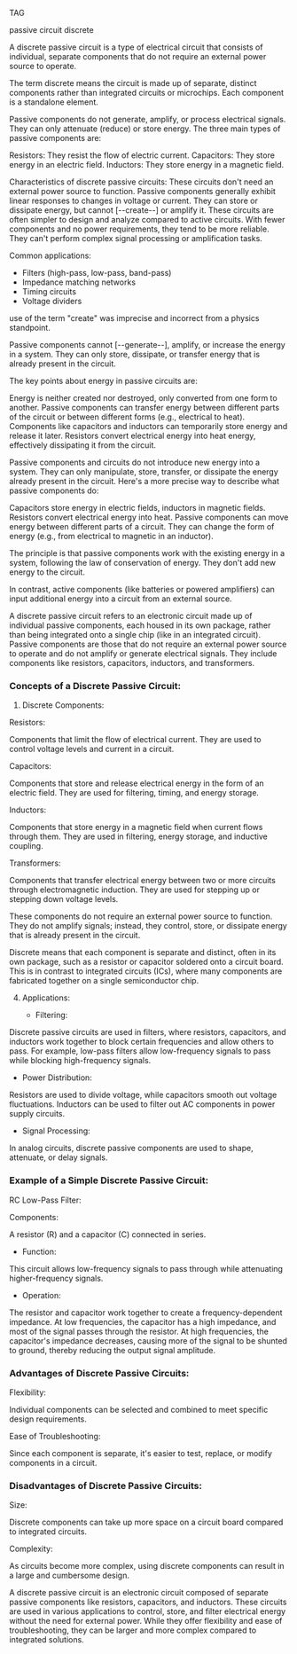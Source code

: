 TAG

passive circuit
discrete

A discrete passive circuit is a type of electrical circuit that consists of individual, separate components that do not require an external power source to operate.

The term discrete means the circuit is made up of separate, distinct components rather than integrated circuits or microchips. Each component is a standalone element.

Passive components do not generate, amplify, or process electrical signals. They can only attenuate (reduce) or store energy. The three main types of passive components are:

   Resistors: They resist the flow of electric current.
   Capacitors: They store energy in an electric field.
   Inductors: They store energy in a magnetic field.

Characteristics of discrete passive circuits:
These circuits don't need an external power source to function.
Passive components generally exhibit linear responses to changes in voltage or current.
They can store or dissipate energy, but cannot [--create--] or amplify it.
These circuits are often simpler to design and analyze compared to active circuits.
With fewer components and no power requirements, they tend to be more reliable.
They can't perform complex signal processing or amplification tasks.

Common applications:

- Filters (high-pass, low-pass, band-pass)
- Impedance matching networks
- Timing circuits
- Voltage dividers

use of the term "create" was imprecise and incorrect from a physics standpoint.

Passive components cannot [--generate--], amplify, or increase the energy in a system. They can only store, dissipate, or transfer energy that is already present in the circuit.

The key points about energy in passive circuits are:

Energy is neither created nor destroyed, only converted from one form to another.
Passive components can transfer energy between different parts of the circuit or between different forms (e.g., electrical to heat).
Components like capacitors and inductors can temporarily store energy and release it later.
Resistors convert electrical energy into heat energy, effectively dissipating it from the circuit.

Passive components and circuits do not introduce new energy into a system. They can only manipulate, store, transfer, or dissipate the energy already present in the circuit. Here's a more precise way to describe what passive components do:

Capacitors store energy in electric fields, inductors in magnetic fields.
Resistors convert electrical energy into heat.
Passive components can move energy between different parts of a circuit.
They can change the form of energy (e.g., from electrical to magnetic in an inductor).

The principle is that passive components work with the existing energy in a system, following the law of conservation of energy. They don't add new energy to the circuit.

In contrast, active components (like batteries or powered amplifiers) can input additional energy into a circuit from an external source.

A discrete passive circuit refers to an electronic circuit made up of individual passive components, each housed in its own package, rather than being integrated onto a single chip (like in an integrated circuit). Passive components are those that do not require an external power source to operate and do not amplify or generate electrical signals. They include components like resistors, capacitors, inductors, and transformers.

### Concepts of a Discrete Passive Circuit:

1. Discrete Components:

Resistors:

   Components that limit the flow of electrical current. They are used to control voltage levels and current in a circuit.

Capacitors:

   Components that store and release electrical energy in the form of an electric field. They are used for filtering, timing, and energy storage.

Inductors:

   Components that store energy in a magnetic field when current flows through them. They are used in filtering, energy storage, and inductive coupling.

Transformers:

   Components that transfer electrical energy between two or more circuits through electromagnetic induction. They are used for stepping up or stepping down voltage levels.


These components do not require an external power source to function.
They do not amplify signals; instead, they control, store, or dissipate energy that is already present in the circuit.

Discrete means that each component is separate and distinct, often in its own package, such as a resistor or capacitor soldered onto a circuit board.
This is in contrast to integrated circuits (ICs), where many components are fabricated together on a single semiconductor chip.

4. Applications:

   - Filtering:

Discrete passive circuits are used in filters, where resistors, capacitors, and inductors work together to block certain frequencies and allow others to pass. For example, low-pass filters allow low-frequency signals to pass while blocking high-frequency signals.

   - Power Distribution:

Resistors are used to divide voltage, while capacitors smooth out voltage fluctuations. Inductors can be used to filter out AC components in power supply circuits.

   - Signal Processing:

In analog circuits, discrete passive components are used to shape, attenuate, or delay signals.

### Example of a Simple Discrete Passive Circuit:

RC Low-Pass Filter:

Components:

A resistor (R) and a capacitor (C) connected in series.

- Function:

This circuit allows low-frequency signals to pass through while attenuating higher-frequency signals.

- Operation:

The resistor and capacitor work together to create a frequency-dependent impedance. At low frequencies, the capacitor has a high impedance, and most of the signal passes through the resistor. At high frequencies, the capacitor's impedance decreases, causing more of the signal to be shunted to ground, thereby reducing the output signal amplitude.

### Advantages of Discrete Passive Circuits:

Flexibility:

Individual components can be selected and combined to meet specific design requirements.

Ease of Troubleshooting:

Since each component is separate, it's easier to test, replace, or modify components in a circuit.

### Disadvantages of Discrete Passive Circuits:

Size:

Discrete components can take up more space on a circuit board compared to integrated circuits.

Complexity:

As circuits become more complex, using discrete components can result in a large and cumbersome design.

A discrete passive circuit is an electronic circuit composed of separate passive components like resistors, capacitors, and inductors. These circuits are used in various applications to control, store, and filter electrical energy without the need for external power. While they offer flexibility and ease of troubleshooting, they can be larger and more complex compared to integrated solutions.
